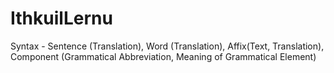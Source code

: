# IthkuilLernu
Syntax - Sentence (Translation), Word (Translation), Affix(Text, Translation), Component (Grammatical Abbreviation, Meaning of Grammatical Element)